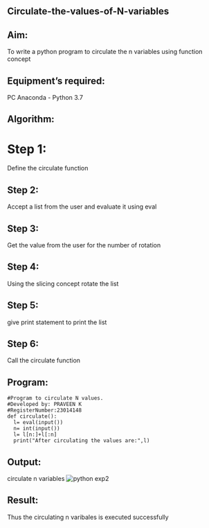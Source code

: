  ## Circulate-the-values-of-N-variables
## Aim:
To write a python program to circulate the n variables using function concept

## Equipment’s required:
PC Anaconda - Python 3.7

## Algorithm:
 # Step 1:

Define the circulate function

## Step 2:

Accept a list from the user and evaluate it using eval

## Step 3:

Get the value from the user for the number of rotation

## Step 4:

Using the slicing concept rotate the list

## Step 5:
give print statement to print the list

## Step 6:
Call the circulate function

## Program:
```
#Program to circulate N values.
#Developed by: PRAVEEN K
#RegisterNumber:23014148
def circulate():
  l= eval(input())
  n= int(input())
  l= l[n:]+l[:n]
  print("After circulating the values are:",l)

```
## Output:
circulate n variables
![python exp2](https://github.com/K-PRAVEEN-2005/Circulate-the-values-of-N-variables/assets/145742724/fb18d4fc-82c8-41b8-a574-eac48a1195c5)

## Result:
Thus the circulating n varibales is executed successfully
